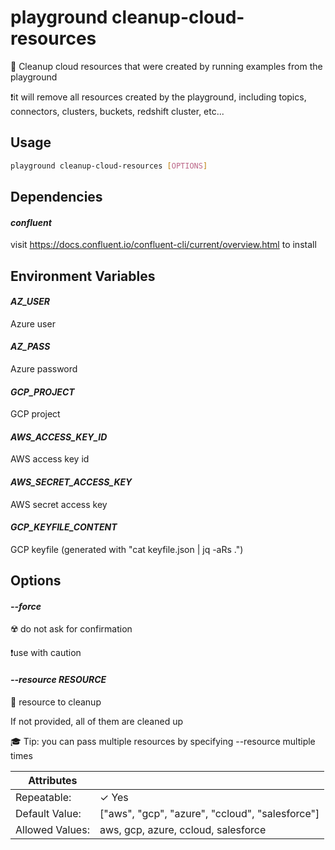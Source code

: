 # playground cleanup-cloud-resources

🧹 Cleanup cloud resources that were created by running examples from the playground  
  
❗it will remove all resources created by the playground, including topics, connectors, clusters, buckets, redshift cluster, etc...

## Usage

```bash
playground cleanup-cloud-resources [OPTIONS]
```

## Dependencies

#### *confluent*

visit https://docs.confluent.io/confluent-cli/current/overview.html to install

## Environment Variables

#### *AZ_USER*

Azure user

#### *AZ_PASS*

Azure password

#### *GCP_PROJECT*

GCP project

#### *AWS_ACCESS_KEY_ID*

AWS access key id

#### *AWS_SECRET_ACCESS_KEY*

AWS secret access key

#### *GCP_KEYFILE_CONTENT*

GCP keyfile (generated with "cat keyfile.json | jq -aRs .")

## Options

#### *--force*

☢️ do not ask for confirmation  
  
❗use with caution

#### *--resource RESOURCE*

🛁 resource to cleanup  
  
If not provided, all of them are cleaned up  
  
🎓 Tip: you can pass multiple resources by specifying --resource multiple times

| Attributes      | &nbsp;
|-----------------|-------------
| Repeatable:     |  ✓ Yes
| Default Value:  | ["aws", "gcp", "azure", "ccloud", "salesforce"]
| Allowed Values: | aws, gcp, azure, ccloud, salesforce


